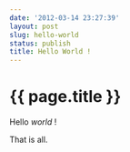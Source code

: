 ```yaml
---
date: '2012-03-14 23:27:39'
layout: post
slug: hello-world
status: publish
title: Hello World !
---
```


{{ page.title }}
================

Hello _world_ !

That is all.